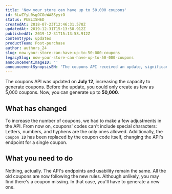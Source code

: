 ```yaml
---
title: 'Now your store can have up to 50,000 coupons'
id: 6LwZYyL0sgOCGeWA8SyyiO
status: PUBLISHED
createdAt: 2018-07-23T12:46:31.570Z
updatedAt: 2019-12-31T15:13:58.912Z
publishedAt: 2019-12-31T15:13:58.912Z
contentType: updates
productTeam: Post-purchase
author: authors_24
slug: now-your-store-can-have-up-to-50-000-coupons
legacySlug: now-your-store-can-have-up-to-50-000-coupons
announcementImageID: ''
announcementSynopsisEN: 'The coupons API received an update, significantly increasing your store's coupon creation potential.'
---
```


The coupons API was updated on __July 12__, increasing the capacity to generate coupons. Before the update, you could only create as few as 5,000 coupons. Now, you can generate up to __50,000__.


## What has changed
To increase the number of coupons, we had to make a few adjustments in the API. From now on, coupons' codes can't include special characters: Letters, numbers, and hyphens are the only ones allowed. Additionally, the `Coupon ID` has been replaced by the coupon code itself, changing the API's endpoint for a single coupon.


## What you need to do
Nothing, actually. The API's endpoints and usability remain the same. All the old coupons are now following the new rules. Although unlikely, you may find there's a coupon missing. In that case, you'll have to generate a new one.
